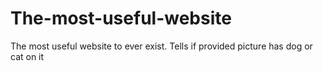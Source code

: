 # The-most-useful-website
The most useful website to ever exist. Tells if provided picture has dog or cat on it 
